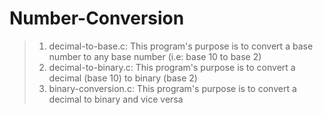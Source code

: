 # Number-Conversion
> 1. decimal-to-base.c: This program's purpose is to convert a base number to any base number (i.e: base 10 to base 2)
> 2. decimal-to-binary.c: This program's purpose is to convert a decimal (base 10) to binary (base 2)
> 3. binary-conversion.c: This program's purpose is to convert a decimal to binary and vice versa
